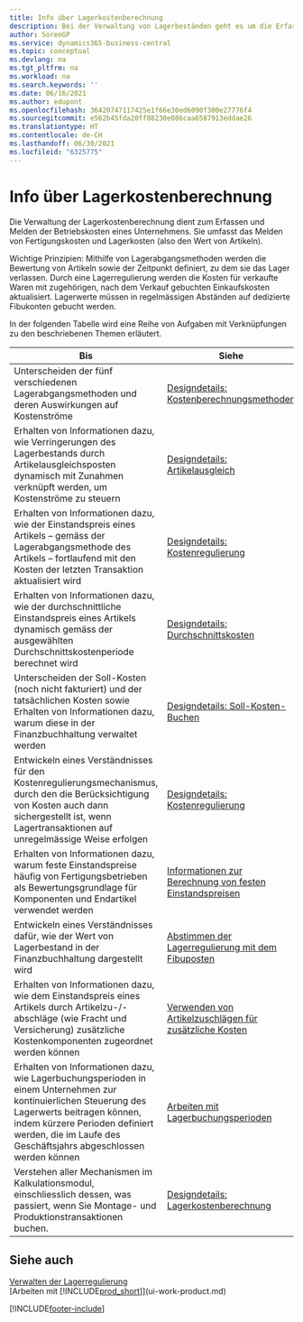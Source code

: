 ```yaml
---
title: Info über Lagerkostenberechnung
description: Bei der Verwaltung von Lagerbeständen geht es um die Erfassung und das Reporting der betrieblichen Vorgänge, einschliesslich des Reportings von Herstellkosten und Bestandskosten.
author: SorenGP
ms.service: dynamics365-business-central
ms.topic: conceptual
ms.devlang: na
ms.tgt_pltfrm: na
ms.workload: na
ms.search.keywords: ''
ms.date: 06/16/2021
ms.author: edupont
ms.openlocfilehash: 36420747117425e1f66e30ed6090f300e27776f4
ms.sourcegitcommit: e562b45fda20ff88230e086caa6587913eddae26
ms.translationtype: HT
ms.contentlocale: de-CH
ms.lasthandoff: 06/30/2021
ms.locfileid: "6325775"
---
```

# <a name="about-inventory-costing"></a>Info über Lagerkostenberechnung
Die Verwaltung der Lagerkostenberechnung dient zum Erfassen und Melden der Betriebskosten eines Unternehmens. Sie umfasst das Melden von Fertigungskosten und Lagerkosten (also den Wert von Artikeln).  

 Wichtige Prinzipien: Mithilfe von Lagerabgangsmethoden werden die Bewertung von Artikeln sowie der Zeitpunkt definiert, zu dem sie das Lager verlassen. Durch eine Lagerregulierung werden die Kosten für verkaufte Waren mit zugehörigen, nach dem Verkauf gebuchten Einkaufskosten aktualisiert. Lagerwerte müssen in regelmässigen Abständen auf dedizierte Fibukonten gebucht werden.  

 In der folgenden Tabelle wird eine Reihe von Aufgaben mit Verknüpfungen zu den beschriebenen Themen erläutert.   

|**Bis**|**Siehe**|  
|------------|-------------|  
|Unterscheiden der fünf verschiedenen Lagerabgangsmethoden und deren Auswirkungen auf Kostenströme|[Designdetails: Kostenberechnungsmethoden](design-details-costing-methods.md)|  
|Erhalten von Informationen dazu, wie Verringerungen des Lagerbestands durch Artikelausgleichsposten dynamisch mit Zunahmen verknüpft werden, um Kostenströme zu steuern|[Designdetails: Artikelausgleich](design-details-item-application.md)|  
|Erhalten von Informationen dazu, wie der Einstandspreis eines Artikels – gemäss der Lagerabgangsmethode des Artikels – fortlaufend mit den Kosten der letzten Transaktion aktualisiert wird|[Designdetails: Kostenregulierung](design-details-cost-adjustment.md)|  
|Erhalten von Informationen dazu, wie der durchschnittliche Einstandspreis eines Artikels dynamisch gemäss der ausgewählten Durchschnittskostenperiode berechnet wird|[Designdetails: Durchschnittskosten](design-details-average-cost.md)|  
|Unterscheiden der Soll-Kosten (noch nicht fakturiert) und der tatsächlichen Kosten sowie Erhalten von Informationen dazu, warum diese in der Finanzbuchhaltung verwaltet werden|[Designdetails: Soll-Kosten-Buchen](design-details-expected-cost-posting.md)|  
|Entwickeln eines Verständnisses für den Kostenregulierungsmechanismus, durch den die Berücksichtigung von Kosten auch dann sichergestellt ist, wenn Lagertransaktionen auf unregelmässige Weise erfolgen|[Designdetails: Kostenregulierung](design-details-cost-adjustment.md)|  
|Erhalten von Informationen dazu, warum feste Einstandspreise häufig von Fertigungsbetrieben als Bewertungsgrundlage für Komponenten und Endartikel verwendet werden|[Informationen zur Berechnung von festen Einstandspreisen](finance-about-calculating-standard-cost.md)|  
|Entwickeln eines Verständnisses dafür, wie der Wert von Lagerbestand in der Finanzbuchhaltung dargestellt wird|[Abstimmen der Lagerregulierung mit dem Fibuposten](finance-how-to-post-inventory-costs-to-the-general-ledger.md)|  
|Erhalten von Informationen dazu, wie dem Einstandspreis eines Artikels durch Artikelzu-/-abschläge (wie Fracht und Versicherung) zusätzliche Kostenkomponenten zugeordnet werden können|[Verwenden von Artikelzuschlägen für zusätzliche Kosten](payables-how-assign-item-charges.md)|  
|Erhalten von Informationen dazu, wie Lagerbuchungsperioden in einem Unternehmen zur kontinuierlichen Steuerung des Lagerwerts beitragen können, indem kürzere Perioden definiert werden, die im Laufe des Geschäftsjahrs abgeschlossen werden können|[Arbeiten mit Lagerbuchungsperioden](finance-how-to-work-with-inventory-periods.md)|  
|Verstehen aller Mechanismen im Kalkulationsmodul, einschliesslich dessen, was passiert, wenn Sie Montage- und Produktionstransaktionen buchen.|[Designdetails: Lagerkostenberechnung](design-details-inventory-costing.md)|  

## <a name="see-also"></a>Siehe auch
[Verwalten der Lagerregulierung](finance-manage-inventory-costs.md)    
[Arbeiten mit [!INCLUDE[prod_short](includes/prod_short.md)]](ui-work-product.md)


[!INCLUDE[footer-include](includes/footer-banner.md)]